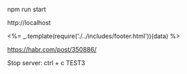 npm run start

http://localhost

<%= _.template(require('./../includes/footer.html'))(data) %>

https://habr.com/post/350886/


Stop server: ctrl + c
TEST3
